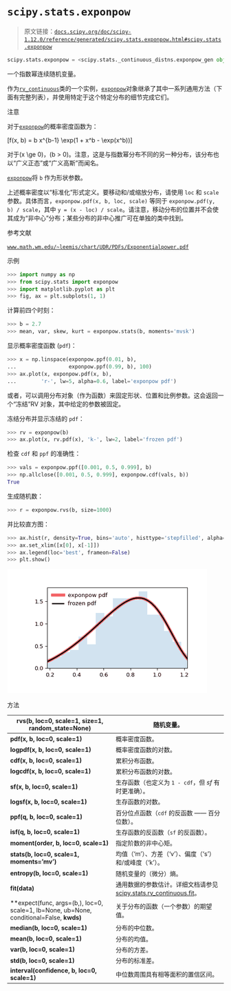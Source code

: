 # `scipy.stats.exponpow`

> 原文链接：[`docs.scipy.org/doc/scipy-1.12.0/reference/generated/scipy.stats.exponpow.html#scipy.stats.exponpow`](https://docs.scipy.org/doc/scipy-1.12.0/reference/generated/scipy.stats.exponpow.html#scipy.stats.exponpow)

```py
scipy.stats.exponpow = <scipy.stats._continuous_distns.exponpow_gen object>
```

一个指数幂连续随机变量。

作为[`rv_continuous`](https://docs.scipy.org/doc/scipy-1.12.0/reference/generated/scipy.stats.rv_continuous.html#scipy.stats.rv_continuous "scipy.stats.rv_continuous")类的一个实例，[`exponpow`](https://docs.scipy.org/doc/scipy-1.12.0/reference/generated/scipy.stats.exponpow.html#scipy.stats.exponpow "scipy.stats.exponpow")对象继承了其中一系列通用方法（下面有完整列表），并使用特定于这个特定分布的细节完成它们。

注意

对于[`exponpow`](https://docs.scipy.org/doc/scipy-1.12.0/reference/generated/scipy.stats.exponpow.html#scipy.stats.exponpow "scipy.stats.exponpow")的概率密度函数为：

\[f(x, b) = b x^{b-1} \exp(1 + x^b - \exp(x^b))\]

对于\(x \ge 0\)，\(b > 0\)。注意，这是与指数幂分布不同的另一种分布，该分布也以“广义正态”或“广义高斯”而闻名。

[`exponpow`](https://docs.scipy.org/doc/scipy-1.12.0/reference/generated/scipy.stats.exponpow.html#scipy.stats.exponpow)将 `b` 作为形状参数。

上述概率密度以“标准化”形式定义。要移动和/或缩放分布，请使用 `loc` 和 `scale` 参数。具体而言，`exponpow.pdf(x, b, loc, scale)` 等同于 `exponpow.pdf(y, b) / scale`，其中 `y = (x - loc) / scale`。请注意，移动分布的位置并不会使其成为“非中心”分布；某些分布的非中心推广可在单独的类中找到。

参考文献

[`www.math.wm.edu/~leemis/chart/UDR/PDFs/Exponentialpower.pdf`](http://www.math.wm.edu/~leemis/chart/UDR/PDFs/Exponentialpower.pdf)

示例

```py
>>> import numpy as np
>>> from scipy.stats import exponpow
>>> import matplotlib.pyplot as plt
>>> fig, ax = plt.subplots(1, 1) 
```

计算前四个时刻：

```py
>>> b = 2.7
>>> mean, var, skew, kurt = exponpow.stats(b, moments='mvsk') 
```

显示概率密度函数 (`pdf`)：

```py
>>> x = np.linspace(exponpow.ppf(0.01, b),
...                 exponpow.ppf(0.99, b), 100)
>>> ax.plot(x, exponpow.pdf(x, b),
...        'r-', lw=5, alpha=0.6, label='exponpow pdf') 
```

或者，可以调用分布对象（作为函数）来固定形状、位置和比例参数。这会返回一个“冻结”RV 对象，其中给定的参数被固定。

冻结分布并显示冻结的 `pdf`：

```py
>>> rv = exponpow(b)
>>> ax.plot(x, rv.pdf(x), 'k-', lw=2, label='frozen pdf') 
```

检查 `cdf` 和 `ppf` 的准确性：

```py
>>> vals = exponpow.ppf([0.001, 0.5, 0.999], b)
>>> np.allclose([0.001, 0.5, 0.999], exponpow.cdf(vals, b))
True 
```

生成随机数：

```py
>>> r = exponpow.rvs(b, size=1000) 
```

并比较直方图：

```py
>>> ax.hist(r, density=True, bins='auto', histtype='stepfilled', alpha=0.2)
>>> ax.set_xlim([x[0], x[-1]])
>>> ax.legend(loc='best', frameon=False)
>>> plt.show() 
```

![../../_images/scipy-stats-exponpow-1.png](img/bf78702bf1226b00cca47831c6687b34.png)

方法

| **rvs(b, loc=0, scale=1, size=1, random_state=None)** | 随机变量。 |
| --- | --- |
| **pdf(x, b, loc=0, scale=1)** | 概率密度函数。 |
| **logpdf(x, b, loc=0, scale=1)** | 概率密度函数的对数。 |
| **cdf(x, b, loc=0, scale=1)** | 累积分布函数。 |
| **logcdf(x, b, loc=0, scale=1)** | 累积分布函数的对数。 |
| **sf(x, b, loc=0, scale=1)** | 生存函数（也定义为 `1 - cdf`，但 *sf* 有时更准确）。 |
| **logsf(x, b, loc=0, scale=1)** | 生存函数的对数。 |
| **ppf(q, b, loc=0, scale=1)** | 百分位点函数（`cdf` 的反函数 —— 百分位数）。 |
| **isf(q, b, loc=0, scale=1)** | 生存函数的反函数（`sf` 的反函数）。 |
| **moment(order, b, loc=0, scale=1)** | 指定阶数的非中心矩。 |
| **stats(b, loc=0, scale=1, moments=’mv’)** | 均值（‘m’）、方差（‘v’）、偏度（‘s’）和/或峰度（‘k’）。 |
| **entropy(b, loc=0, scale=1)** | 随机变量的（微分）熵。 |
| **fit(data)** | 通用数据的参数估计。详细文档请参见[scipy.stats.rv_continuous.fit](https://docs.scipy.org/doc/scipy/reference/generated/scipy.stats.rv_continuous.fit.html#scipy.stats.rv_continuous.fit)。 |
| **expect(func, args=(b,), loc=0, scale=1, lb=None, ub=None, conditional=False, **kwds)** | 关于分布的函数（一个参数）的期望值。 |
| **median(b, loc=0, scale=1)** | 分布的中位数。 |
| **mean(b, loc=0, scale=1)** | 分布的均值。 |
| **var(b, loc=0, scale=1)** | 分布的方差。 |
| **std(b, loc=0, scale=1)** | 分布的标准差。 |
| **interval(confidence, b, loc=0, scale=1)** | 中位数周围具有相等面积的置信区间。 |
